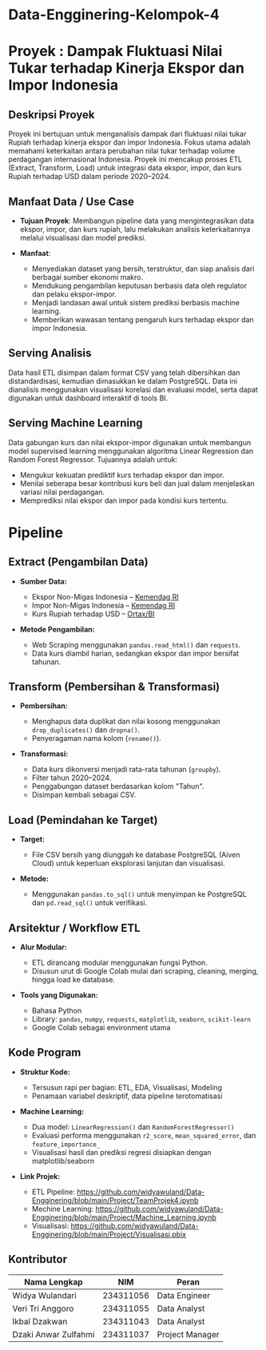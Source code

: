 # Data-Engginering-Kelompok-4

# Proyek : Dampak Fluktuasi Nilai Tukar terhadap Kinerja Ekspor dan Impor Indonesia

## Deskripsi Proyek
Proyek ini bertujuan untuk menganalisis dampak dari fluktuasi nilai tukar Rupiah terhadap kinerja ekspor dan impor Indonesia. Fokus utama adalah memahami keterkaitan antara perubahan nilai tukar terhadap volume perdagangan internasional Indonesia. Proyek ini mencakup proses ETL (Extract, Transform, Load) untuk integrasi data ekspor, impor, dan kurs Rupiah terhadap USD dalam periode 2020–2024.

## Manfaat Data / Use Case
- **Tujuan Proyek**:
  Membangun pipeline data yang mengintegrasikan data ekspor, impor, dan kurs rupiah, lalu melakukan analisis keterkaitannya melalui visualisasi dan model prediksi.
  
- **Manfaat**:
  - Menyediakan dataset yang bersih, terstruktur, dan siap analisis dari berbagai sumber ekonomi makro.
  - Mendukung pengambilan keputusan berbasis data oleh regulator dan pelaku ekspor-impor.
  - Menjadi landasan awal untuk sistem prediksi berbasis machine learning.
  - Memberikan wawasan tentang pengaruh kurs terhadap ekspor dan impor Indonesia.

## Serving Analisis
Data hasil ETL disimpan dalam format CSV yang telah dibersihkan dan distandardisasi, kemudian dimasukkan ke dalam PostgreSQL. Data ini dianalisis menggunakan visualisasi korelasi dan evaluasi model, serta dapat digunakan untuk dashboard interaktif di tools BI.

## Serving Machine Learning
Data gabungan kurs dan nilai ekspor-impor digunakan untuk membangun model supervised learning menggunakan algoritma Linear Regression dan Random Forest Regressor. Tujuannya adalah untuk:
- Mengukur kekuatan prediktif kurs terhadap ekspor dan impor.
- Menilai seberapa besar kontribusi kurs beli dan jual dalam menjelaskan variasi nilai perdagangan.
- Memprediksi nilai ekspor dan impor pada kondisi kurs tertentu.

# Pipeline

## Extract (Pengambilan Data)
- **Sumber Data:**
  - Ekspor Non-Migas Indonesia – [Kemendag RI](https://satudata.kemendag.go.id/data-informasi/perdagangan-luar-negeri/ekspor-non-migas-komoditi)
  - Impor Non-Migas Indonesia – [Kemendag RI](https://satudata.kemendag.go.id/data-informasi/perdagangan-luar-negeri/impor-non-migas-komoditi)
  - Kurs Rupiah terhadap USD – [Ortax/BI](https://datacenter.ortax.org/ortax/kursbi/show/USD?rentang_tanggal=2020-01-01,2024-12-31&show=USD)

- **Metode Pengambilan:**
  - Web Scraping menggunakan `pandas.read_html()` dan `requests`.
  - Data kurs diambil harian, sedangkan ekspor dan impor bersifat tahunan.

## Transform (Pembersihan & Transformasi)
- **Pembersihan:**
  - Menghapus data duplikat dan nilai kosong menggunakan `drop_duplicates()` dan `dropna()`.
  - Penyeragaman nama kolom (`rename()`).

- **Transformasi:**
  - Data kurs dikonversi menjadi rata-rata tahunan (`groupby`).
  - Filter tahun 2020–2024.
  - Penggabungan dataset berdasarkan kolom "Tahun".
  - Disimpan kembali sebagai CSV.

## Load (Pemindahan ke Target)
- **Target:**
  - File CSV bersih yang diunggah ke database PostgreSQL (Aiven Cloud) untuk keperluan eksplorasi lanjutan dan visualisasi.

- **Metode:**
  - Menggunakan `pandas.to_sql()` untuk menyimpan ke PostgreSQL dan `pd.read_sql()` untuk verifikasi.

## Arsitektur / Workflow ETL
- **Alur Modular:**
  - ETL dirancang modular menggunakan fungsi Python.
  - Disusun urut di Google Colab mulai dari scraping, cleaning, merging, hingga load ke database.

- **Tools yang Digunakan:**
  - Bahasa Python
  - Library: `pandas`, `numpy`, `requests`, `matplotlib`, `seaborn`, `scikit-learn`
  - Google Colab sebagai environment utama

## Kode Program
- **Struktur Kode:**
  - Tersusun rapi per bagian: ETL, EDA, Visualisasi, Modeling
  - Penamaan variabel deskriptif, data pipeline terotomatisasi

- **Machine Learning:**
  - Dua model: `LinearRegression()` dan `RandomForestRegressor()`
  - Evaluasi performa menggunakan `r2_score`, `mean_squared_error`, dan `feature_importance_`
  - Visualisasi hasil dan prediksi regresi disiapkan dengan matplotlib/seaborn

- **Link Projek:**
  - ETL Pipeline: https://github.com/widyawuland/Data-Engginering/blob/main/Project/TeamProjek4.ipynb
  - Mechine Learning: https://github.com/widyawuland/Data-Engginering/blob/main/Project/Machine_Learning.ipynb
  - Visualisasi: https://github.com/widyawuland/Data-Engginering/blob/main/Project/Visualisasi.pbix

## Kontributor
| Nama Lengkap         | NIM         | Peran           |
|----------------------|-------------|-----------------|
| Widya Wulandari      | 234311056   | Data Engineer   |
| Veri Tri Anggoro     | 234311055   | Data Analyst    |
| Ikbal Dzakwan        | 234311043   | Data Analyst    |
| Dzaki Anwar Zulfahmi | 234311037   | Project Manager |
